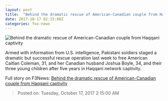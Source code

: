 ```yaml
---
layout: post
title:  "Behind the dramatic rescue of American-Canadian couple from Haqqani captivity"
date: 2017-10-17 02:15:00Z
categories: fox-news
---
```


![Behind the dramatic rescue of American-Canadian couple from Haqqani captivity](http://a57.foxnews.com/images.foxnews.com/content/fox-news/world/2017/10/16/behind-dramatic-rescue-american-canadian-couple-from-haqqani-captivity/_jcr_content/article-text/article-par-4/inline_spotlight_ima/image.img.jpg/612/344/1508207245263.jpg?ve=1&tl=1)

Armed with information from U.S. intelligence, Pakistani soldiers staged a dramatic but successful rescue operation last week to free American Caitlan Coleman, 31, and her Canadian husband Joshua Boyle, 34, and their three young children after five years in Haqqani network captivity.


Full story on F3News: [Behind the dramatic rescue of American-Canadian couple from Haqqani captivity](http://www.f3nws.com/n/fPaaEJ)

> Posted on: Tuesday, October 17, 2017 2:15:00 AM

